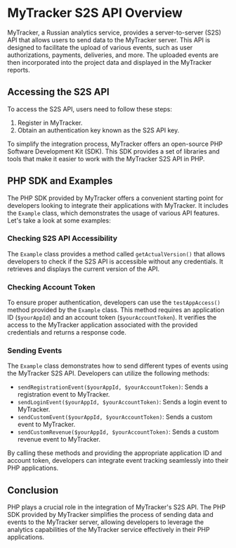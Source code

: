 # MyTracker S2S API Overview

MyTracker, a Russian analytics service, provides a server-to-server (S2S) API that allows users to send data to the MyTracker server. This API is designed to facilitate the upload of various events, such as user authorizations, payments, deliveries, and more. The uploaded events are then incorporated into the project data and displayed in the MyTracker reports.

## Accessing the S2S API
To access the S2S API, users need to follow these steps:

1. Register in MyTracker.
2. Obtain an authentication key known as the S2S API key.

To simplify the integration process, MyTracker offers an open-source PHP Software Development Kit (SDK). This SDK provides a set of libraries and tools that make it easier to work with the MyTracker S2S API in PHP.

## PHP SDK and Examples
The PHP SDK provided by MyTracker offers a convenient starting point for developers looking to integrate their applications with MyTracker. It includes the `Example` class, which demonstrates the usage of various API features. Let's take a look at some examples:

### Checking S2S API Accessibility
The `Example` class provides a method called `getActualVersion()` that allows developers to check if the S2S API is accessible without any credentials. It retrieves and displays the current version of the API.

### Checking Account Token
To ensure proper authentication, developers can use the `testAppAccess()` method provided by the `Example` class. This method requires an application ID (`$yourAppId`) and an account token (`$yourAccountToken`). It verifies the access to the MyTracker application associated with the provided credentials and returns a response code.

### Sending Events
The `Example` class demonstrates how to send different types of events using the MyTracker S2S API. Developers can utilize the following methods:

- `sendRegistrationEvent($yourAppId, $yourAccountToken)`: Sends a registration event to MyTracker.
- `sendLoginEvent($yourAppId, $yourAccountToken)`: Sends a login event to MyTracker.
- `sendCustomEvent($yourAppId, $yourAccountToken)`: Sends a custom event to MyTracker.
- `sendCustomRevenue($yourAppId, $yourAccountToken)`: Sends a custom revenue event to MyTracker.

By calling these methods and providing the appropriate application ID and account token, developers can integrate event tracking seamlessly into their PHP applications.

## Conclusion
PHP plays a crucial role in the integration of MyTracker's S2S API. The PHP SDK provided by MyTracker simplifies the process of sending data and events to the MyTracker server, allowing developers to leverage the analytics capabilities of the MyTracker service effectively in their PHP applications.
